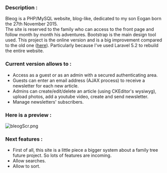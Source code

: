 ### **Description :**   
  
Bleog is a PHP/MySQL website, blog-like, dedicated to my son Eogan born the 27th November 2015.  
The site is reserved to the family who can access to the front page and follow month by month his adventures.
Bootstrap is the main design tool used. This project is the online version and is a big improvement compared to the old one ([here](https://bitbucket.org/TheBestJB/bleog)).
Particularly because I've used Laravel 5.2 to rebuild the entire website.    
  
### **Current version allows to :**   
  
*  Access as a guest or as an admin with a secured authenticating area.  
*  Guests can enter an email address (AJAX process) to receive a newsletter for each new article.  
*  Admins can create/edit/delete an article (using CKEditor's wysiwyg), upload photos, add a youtube video, create and send newsletter.  
*  Manage newsletters' subscribers.  

### **Here is a preview :**  

![bleogScr.png](https://bitbucket.org/repo/E4KA84/images/4209310636-bleogScr.png)

### **Next features :**   
  
*  First of all, this site is a little piece a bigger system about a family tree future project. So lots of features are incoming.  
*  Allow searches.  
*  Allow to sort.